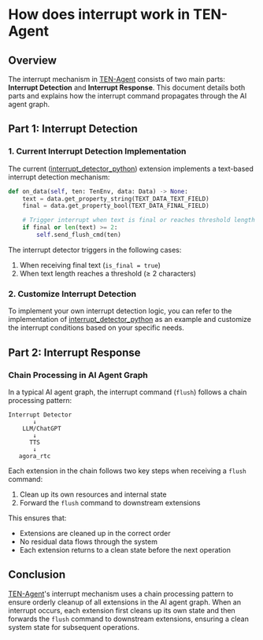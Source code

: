 # How does interrupt work in TEN-Agent

## Overview

The interrupt mechanism in
[TEN-Agent](https://github.com/TEN-framework/TEN-Agent) consists of two main
parts: **Interrupt Detection** and **Interrupt Response**. This document details
both parts and explains how the interrupt command propagates through the AI
agent graph.

## Part 1: Interrupt Detection

### 1. Current Interrupt Detection Implementation

The current
([interrupt_detector_python](https://github.com/TEN-framework/TEN-Agent/tree/main/agents/ten_packages/extension/interrupt_detector_python))
extension implements a text-based interrupt detection mechanism:

```python
def on_data(self, ten: TenEnv, data: Data) -> None:
    text = data.get_property_string(TEXT_DATA_TEXT_FIELD)
    final = data.get_property_bool(TEXT_DATA_FINAL_FIELD)

    # Trigger interrupt when text is final or reaches threshold length
    if final or len(text) >= 2:
        self.send_flush_cmd(ten)
```

The interrupt detector triggers in the following cases:

1. When receiving final text (`is_final = true`)
2. When text length reaches a threshold (≥ 2 characters)

### 2. Customize Interrupt Detection

To implement your own interrupt detection logic, you can refer to the
implementation of
[interrupt_detector_python](https://github.com/TEN-framework/TEN-Agent/tree/main/agents/ten_packages/extension/interrupt_detector_python)
as an example and customize the interrupt conditions based on your specific
needs.

## Part 2: Interrupt Response

### Chain Processing in AI Agent Graph

In a typical AI agent graph, the interrupt command (`flush`) follows a chain
processing pattern:

```text
Interrupt Detector
       ↓
    LLM/ChatGPT
       ↓
      TTS
       ↓
   agora_rtc
```

Each extension in the chain follows two key steps when receiving a `flush`
command:

1. Clean up its own resources and internal state
2. Forward the `flush` command to downstream extensions

This ensures that:

- Extensions are cleaned up in the correct order
- No residual data flows through the system
- Each extension returns to a clean state before the next operation

## Conclusion

[TEN-Agent](https://github.com/TEN-framework/TEN-Agent)'s interrupt mechanism
uses a chain processing pattern to ensure orderly cleanup of all extensions in
the AI agent graph. When an interrupt occurs, each extension first cleans up its
own state and then forwards the `flush` command to downstream extensions,
ensuring a clean system state for subsequent operations.
